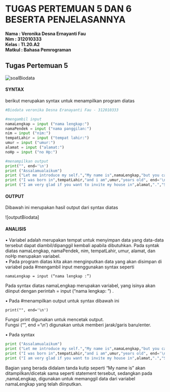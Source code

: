 # TUGAS PERTEMUAN 5 DAN 6 BESERTA PENJELASANNYA

**Nama	  : Veronika Desna Ernayanti Fau** <br>
**Nim	    : 312010333** <br>
**Kelas	  : TI.20.A2** <br>
**Matkul	: Bahasa Pemrograman** <br>

## Tugas Pertemuan 5

![soalBiodata](https://user-images.githubusercontent.com/72775624/97995202-cc442b00-1e18-11eb-9e6c-95133999be3a.PNG)

#### SYNTAX
berikut merupakan syntax untuk menampilkan program diatas
 ``` python
#Biodata veronika Desna Eranayanti Fau - 312010333

#mengambil input
namaLengkap = input ("nama lengkap:")
namaPendek = input ("nama panggilan:")
nim = input ("nim:")
tempatLahir = input ("tempat lahir:")
umur = input ("umur:")
alamat = input ("alamat:")
noHp = input ("no Hp:")

#menampilkan output
print("", end='\n')
print ("Assalamualaikum")
print ("Let me introduce my self.","My name is",namaLengkap,"but you can call me",namaPendek, ". My NIM is",nim, end='\n')
print ("I was born in",tempatLahir,"and i am",umur,"years old", end='\n')
print ("I am very glad if you want to invite my house in",alamat,".","So don't forget to call me before with the number",noHp)
```

#### OUTPUT
Dibawah ini merupakan hasil output dari syntax diatas

![outputBiodata]

#### ANALISIS
•	Variabel adalah merupakan tempat untuk menyimpan data yang data-data tersebut dapat diambil/dipanggil kembali apabila dibutuhkan.
Pada syntak diatas namaLengkap, namaPendek, nim, tempatLahir, umur, alamat, dan noHp merupakan variabel. <br>
•	Pada program diatas kita akan menginputkan data yang akan disimpan di variabel pada #mengambil input menggunakan syntax seperti  <br>
``` pyhton
namaLengkap = input (“nama lengkap :”)
```
Pada syntax diatas namaLengkap merupakan variabel, yang isinya akan diinput dengan perintah = input (“nama lengkap: ”) . <br>

•	Pada #menampilkan output untuk syntax dibawah ini
``` pyhton
print("", end='\n')
```
Fungsi print digunakan untuk mencetak output. <br>
Fungsi (“”, end =’\n’) digunakan untuk memberi jarak/garis baru/enter. <br>

•	Pada syntax
``` python
print ("Assalamualaikum")
print ("Let me introduce my self.","My name is",namaLengkap,"but you can call me",namaPendek, ". My NIM is",nim, end='\n')
print ("I was born in",tempatLahir,"and i am",umur,"years old", end='\n')
print ("I am very glad if you want to invite my house in",alamat,".","So don't forget to call me before with the number",noHp)
```
Bagian yang berada didalam tanda kutip seperti “My name is” akan ditampilkan/dicetak sama seperti statement tersebut, sedangkan pada ,namaLengkap, digunakan untuk memanggil data dari variabel namaLengkap yang telah diinputkan.
